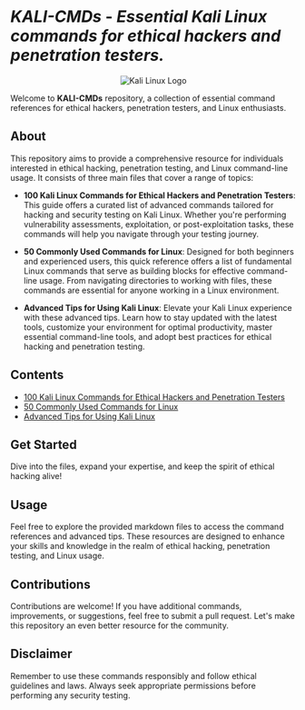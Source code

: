 # ***KALI-CMDs*** - *Essential Kali Linux commands for ethical hackers and penetration testers.*

<p align="center">
  <img src="https://raw.githubusercontent.com/mazh2o/mazh2o/main/vault/kali.png" alt="Kali Linux Logo">
</p>

Welcome to **KALI-CMDs** repository, a collection of essential command references for ethical hackers, penetration testers, and Linux enthusiasts.

## About

This repository aims to provide a comprehensive resource for individuals interested in ethical hacking, penetration testing, and Linux command-line usage. It consists of three main files that cover a range of topics:

- **100 Kali Linux Commands for Ethical Hackers and Penetration Testers**: This guide offers a curated list of advanced commands tailored for hacking and security testing on Kali Linux. Whether you're performing vulnerability assessments, exploitation, or post-exploitation tasks, these commands will help you navigate through your testing journey.

- **50 Commonly Used Commands for Linux**: Designed for both beginners and experienced users, this quick reference offers a list of fundamental Linux commands that serve as building blocks for effective command-line usage. From navigating directories to working with files, these commands are essential for anyone working in a Linux environment.

- **Advanced Tips for Using Kali Linux**: Elevate your Kali Linux experience with these advanced tips. Learn how to stay updated with the latest tools, customize your environment for optimal productivity, master essential command-line tools, and adopt best practices for ethical hacking and penetration testing.

## Contents

- [100 Kali Linux Commands for Ethical Hackers and Penetration Testers]([https://github.com/nzelyn/Kali-linux-Commands-for-Hackers/blob/main/100%20Essential%20Kali%20Linux%20Commands%20for%20Penetration%20Testing%20and%20Ethical%20Hacking])
- [50 Commonly Used Commands for Linux](https://github.com/bhavesh-pardhi/KALI-CMDs/blob/main/50%20commonly%20used%20commands%20for%20linux.md)
- [Advanced Tips for Using Kali Linux](https://github.com/bhavesh-pardhi/KALI-CMDs/blob/main/advanced%20tips%20for%20using%20Kali%20Linux.md)


## Get Started

Dive into the files, expand your expertise, and keep the spirit of ethical hacking alive!

## Usage

Feel free to explore the provided markdown files to access the command references and advanced tips. These resources are designed to enhance your skills and knowledge in the realm of ethical hacking, penetration testing, and Linux usage.

## Contributions

Contributions are welcome! If you have additional commands, improvements, or suggestions, feel free to submit a pull request. Let's make this repository an even better resource for the community.

## Disclaimer

Remember to use these commands responsibly and follow ethical guidelines and laws. Always seek appropriate permissions before performing any security testing.
